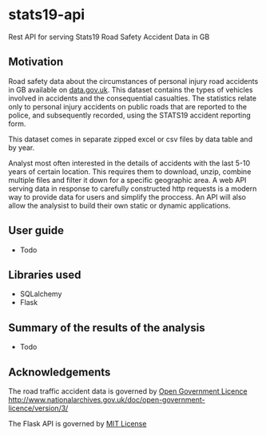 # stats19-api
Rest API for serving Stats19 Road Safety Accident Data in GB

## Motivation 

Road safety data about the circumstances of personal injury road accidents in GB available on [data.gov.uk](https://data.gov.uk/dataset/cb7ae6f0-4be6-4935-9277-47e5ce24a11f/road-safety-data). This dataset contains the types of vehicles involved in accidents and the consequential casualties. The statistics relate only to personal injury accidents on public roads that are reported to the police, and subsequently recorded, using the STATS19 accident reporting form.

This dataset comes in separate zipped excel or csv files by data table and by year.

Analyst most often interested in the details of accidents with the last 5-10 years of certain location. This requires them to download, unzip, combine multiple files and filter it down for a specific geographic area. A web API serving data in response to carefully constructed http requests is a modern way to provide data for users and simplify the proccess. An API will also allow the analysist to build their own static or dynamic applications.

## User guide
- Todo

## Libraries used
- SQLalchemy
- Flask

## Summary of the results of the analysis
- Todo

## Acknowledgements
The road traffic accident data is governed by [Open Government Licence](http://www.nationalarchives.gov.uk/doc/open-government-licence/version/3/)
    http://www.nationalarchives.gov.uk/doc/open-government-licence/version/3/
    
The Flask API is governed by [MIT License](https://github.com/GaborJenei/stats19-api/blob/26d6b57df8639e8677eec194b72cd7223ba37789/LICENSE)
